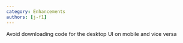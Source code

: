 ```yaml
---
category: Enhancements
authors: [j-f1]
---
```


Avoid downloading code for the desktop UI on mobile and vice versa
